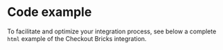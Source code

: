 # Code example

To facilitate and optimize your integration process, see below a complete `html` example of the Checkout Bricks integration.

<!DOCTYPE html>
<html>
    <head>
        <script src="https://beta-sdk.mercadopago.com/gama/js/v2"></script>
    </head>
    <body>
        <div id="cardPaymentBrick_container"></div>
        <script>
            const mp = new MercadoPago('YOUR_PUBLIC_KEY');
            const bricksBuilder = mp.bricks();
            const renderCardPaymentBrick = async (bricksBuilder) => {
                const settings = {
                    initialization: {
                        amount: 100, //valor do processamento a ser realizado
                        payer: {
                        email: 'test@mail.com',
                    },
                    },
                    style: {
                        theme: 'default' // | 'dark' | 'bootstrap' | 'flat'
                    },
                    callbacks: {
                        onReady: () => {
                        // callback chamado quando o Brick estiver pronto
                        },
                        onSubmit: (cardFormData) => {
                        // callback chamado o usuário clicar no botão de submissão dos dados
                        // ejemplo de envío de los datos recolectados por el Brick a su servidor
                        return new Promise((resolve, reject) => {
                            fetch("/process_payment", {
                                method: "POST",
                                headers: {
                                    "Content-Type": "application/json",
                                },
                                body: JSON.stringify(cardFormData)
                            })
                            .then((response) => {
                                // receber o resultado do pagamento
                                resolve();
                            })
                            .catch((error) => {
                                // lidar com a resposta de erro ao tentar criar o pagamento
                                reject();
                            })
                            });
                        },
                        onError: (error) => {
                        // callback chamado para todos os casos de erro do Brick
                        },
                    },
                };
                window.cardPaymentBrickController = await bricksBuilder.create('cardPayment', 'cardPaymentBrick_container', settings);
            };
            renderCardPaymentBrick(bricksBuilder);  
        </script>
    </body>
</html>